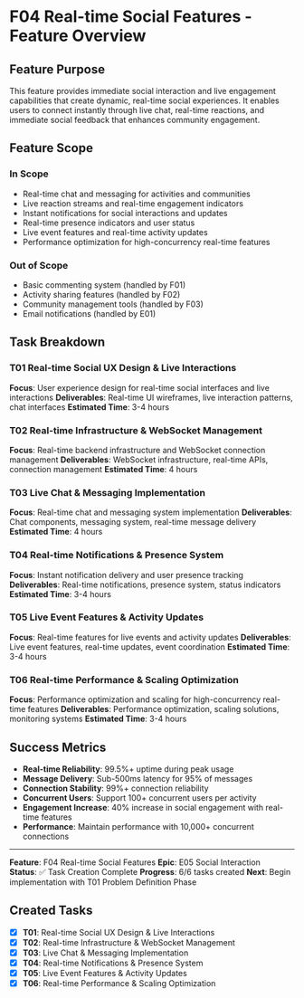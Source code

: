 # F04 Real-time Social Features - Feature Overview

## Feature Purpose

This feature provides immediate social interaction and live engagement capabilities that create dynamic, real-time social experiences. It enables users to connect instantly through live chat, real-time reactions, and immediate social feedback that enhances community engagement.

## Feature Scope

### In Scope
- Real-time chat and messaging for activities and communities
- Live reaction streams and real-time engagement indicators
- Instant notifications for social interactions and updates
- Real-time presence indicators and user status
- Live event features and real-time activity updates
- Performance optimization for high-concurrency real-time features

### Out of Scope
- Basic commenting system (handled by F01)
- Activity sharing features (handled by F02)
- Community management tools (handled by F03)
- Email notifications (handled by E01)

## Task Breakdown

### T01 Real-time Social UX Design & Live Interactions
**Focus**: User experience design for real-time social interfaces and live interactions
**Deliverables**: Real-time UI wireframes, live interaction patterns, chat interfaces
**Estimated Time**: 3-4 hours

### T02 Real-time Infrastructure & WebSocket Management
**Focus**: Real-time backend infrastructure and WebSocket connection management
**Deliverables**: WebSocket infrastructure, real-time APIs, connection management
**Estimated Time**: 4 hours

### T03 Live Chat & Messaging Implementation
**Focus**: Real-time chat and messaging system implementation
**Deliverables**: Chat components, messaging system, real-time message delivery
**Estimated Time**: 4 hours

### T04 Real-time Notifications & Presence System
**Focus**: Instant notification delivery and user presence tracking
**Deliverables**: Real-time notifications, presence system, status indicators
**Estimated Time**: 3-4 hours

### T05 Live Event Features & Activity Updates
**Focus**: Real-time features for live events and activity updates
**Deliverables**: Live event features, real-time updates, event coordination
**Estimated Time**: 3-4 hours

### T06 Real-time Performance & Scaling Optimization
**Focus**: Performance optimization and scaling for high-concurrency real-time features
**Deliverables**: Performance optimization, scaling solutions, monitoring systems
**Estimated Time**: 3-4 hours

## Success Metrics

- **Real-time Reliability**: 99.5%+ uptime during peak usage
- **Message Delivery**: Sub-500ms latency for 95% of messages
- **Connection Stability**: 99%+ connection reliability
- **Concurrent Users**: Support 100+ concurrent users per activity
- **Engagement Increase**: 40% increase in social engagement with real-time features
- **Performance**: Maintain performance with 10,000+ concurrent connections

---

**Feature**: F04 Real-time Social Features
**Epic**: E05 Social Interaction  
**Status**: ✅ Task Creation Complete
**Progress**: 6/6 tasks created
**Next**: Begin implementation with T01 Problem Definition Phase

## Created Tasks
- [x] **T01**: Real-time Social UX Design & Live Interactions
- [x] **T02**: Real-time Infrastructure & WebSocket Management
- [x] **T03**: Live Chat & Messaging Implementation
- [x] **T04**: Real-time Notifications & Presence System
- [x] **T05**: Live Event Features & Activity Updates
- [x] **T06**: Real-time Performance & Scaling Optimization
